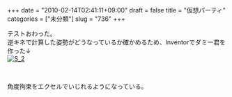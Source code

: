 +++
date = "2010-02-14T02:41:11+09:00"
draft = false
title = "仮想パーティ"
categories = ["未分類"]
slug = "736"
+++

<p>テストおわった。<br />逆キネで計算した姿勢がどうなっているか確かめるため、Inventorでダミー君を作った↓<br /><a href="/images/robolog/photos/uncategorized/2010/02/14/s.jpg"><a href="/images/robolog/photos/uncategorized/2010/02/14/s_2.jpg"><img  border="0"  src="/images/robolog/blog/images/2010/02/14/s_2.jpg" title="S_2" alt="S_2" /></a>

<br /></a>

</p>

<p>角度拘束をエクセルでいじれるようになっている。</p>

